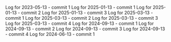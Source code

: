 Log for 2023-05-13 - commit 1
Log for 2025-01-13 - commit 1
Log for 2025-01-13 - commit 2
Log for 2025-01-13 - commit 3
Log for 2025-03-13 - commit 1
Log for 2025-03-13 - commit 2
Log for 2025-03-13 - commit 3
Log for 2025-03-13 - commit 4
Log for 2024-09-13 - commit 1
Log for 2024-09-13 - commit 2
Log for 2024-09-13 - commit 3
Log for 2024-09-13 - commit 4
Log for 2024-06-13 - commit 1
